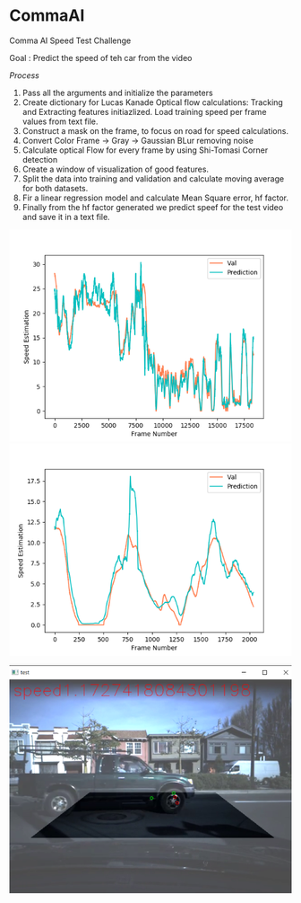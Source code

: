 # CommaAI
Comma AI Speed Test Challenge

Goal : Predict the speed of teh car from the video

_Process_
1) Pass all the arguments and initialize the parameters
2) Create dictionary for Lucas Kanade Optical flow calculations: Tracking and Extracting features initiazlized. Load training speed per frame values from text file.
3) Construct a mask on the frame, to focus on road for speed calculations.
4) Convert Color Frame -> Gray -> Gaussian BLur removing noise
5) Calculate optical Flow for every frame by using Shi-Tomasi Corner detection
6) Create a window of visualization of good features.
7) Split the data into training and validation and calculate moving average for both datasets.
8) Fir a linear regression model and calculate Mean Square error, hf factor.
9) Finally from the hf factor generated we predict speef for the test video and save it in a text file.

![](https://github.com/aayushi-95/CommaAI/blob/master/images/Figure_1.PNG) ![](https://github.com/aayushi-95/CommaAI/blob/master/images/Figure_1-1.PNG)

![](https://github.com/aayushi-95/CommaAI/blob/master/images/Capt1ure.PNG)
